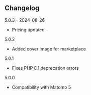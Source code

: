 ## Changelog

5.0.3 - 2024-08-26
- Pricing updated

5.0.2
- Added cover image for marketplace

5.0.1
- Fixes PHP 8.1 deprecation errors

5.0.0
- Compatibility with Matomo 5
